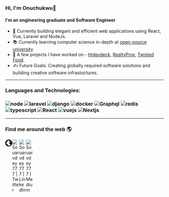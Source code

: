 ### Hi, I'm Onuchukwu👋 
#### I'm an engineering graduate and Software Engineer
- 💼 Currently building elegant and efficient web applications using React, Vue, Laravel and NodeJs.
- 📚 Currently learning computer science in-depth at [open-source university](https://github.com/ForrestKnight/open-source-cs).
- 🤔 A few projects I have worked on - [Hidevdeck](https://hivedeck.com), [RealtyProx](https://realtyprox.co), [Twisted Food](https://twistedfood.co.uk).
- ✍️ Future Goals: Creating globally required software solutions and building creative software infrastuctures.

---

<h3>Languages and Technologies:<h3>
 
  <img height="50" src="https://www.vectorlogo.zone/logos/nodejs/nodejs-ar21.svg" alt="node">
  <img height="50" src="https://www.vectorlogo.zone/logos/laravel/laravel-ar21.svg" alt="laravel">
  <img height="50" src="https://www.vectorlogo.zone/logos/djangoproject/djangoproject-ar21.svg" alt="django">
  <img height="50" src="https://www.vectorlogo.zone/logos/docker/docker-ar21.svg" alt="docker" >
 <img height="50" src="https://www.vectorlogo.zone/logos/graphql/graphql-ar21.svg" alt="Graphql">
 <img height="50" src="https://www.vectorlogo.zone/logos/redis/redis-ar21.svg" alt="redis">
  <img height="50" src="https://www.vectorlogo.zone/logos/typescriptlang/typescriptlang-ar21.svg" alt="typescript" >
 <img height="50" src="https://www.vectorlogo.zone/logos/reactjs/reactjs-ar21.svg" alt="React">
  <img height="50" src="https://www.vectorlogo.zone/logos/vuejs/vuejs-ar21.svg" alt="vuejs">
 <img height="50" src="https://upload.vectorlogo.zone/logos/nextjs/images/2d3864ef-00e0-4026-ab1d-30e4a98e2899.svg" alt="Nextjs">

<!-- ---

<br>
<a href="https://github.com/adebay8">
  <img height="180em" src="https://github-readme-stats.vercel.app/api?username=adebay8&show_icons=true&hide_border=true" />
  <img height="180em" src="https://github-readme-stats.vercel.app/api/top-langs/?username=adebay8&show_icons=true&hide_border=true&layout=compact" />
</a> -->

---

<h3> Find me around the web 🌎 </h3>

[<img align="left" alt="Souarvdey777" width="22px" src="https://raw.githubusercontent.com/iconic/open-iconic/master/svg/globe.svg" />][website]
[<img align="left" alt="Souarvdey777 | Twitter" width="22px" src="https://cdn.jsdelivr.net/npm/simple-icons@v3/icons/twitter.svg" />][twitter]
[<img align="left" alt="Souarvdey777 | LinkedIn" width="22px" src="https://cdn.jsdelivr.net/npm/simple-icons@v3/icons/linkedin.svg" />][linkedin]
[<img align="left" alt="Souarvdey777 | Medium" width="22px" src="https://cdn.jsdelivr.net/npm/simple-icons@v3/icons/medium.svg" />][medium]

<br/>

[website]: https://ponnle.xyz
[twitter]: https://twitter.com/oluwaponnle
[linkedin]: https://www.linkedin.com/in/onuchukwu-adebayo/
[medium]: https://oluwaponnle.hashnode.dev/

<br>
